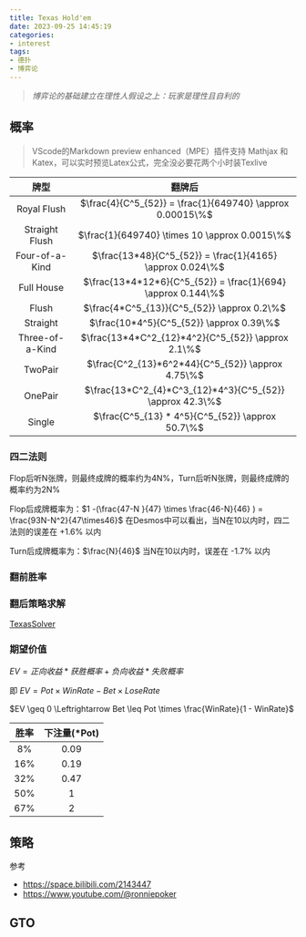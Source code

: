 ```yaml
---
title: Texas Hold'em
date: 2023-09-25 14:45:19
categories:
- interest
tags:
- 德扑
- 博弈论
---
```


> *博弈论的基础建立在理性人假设之上：玩家是理性且自利的*

<!--more-->

## 概率
> VScode的Markdown preview enhanced（MPE）插件支持 Mathjax 和 Katex，可以实时预览Latex公式，完全没必要花两个小时装Texlive

|      牌型       |                            翻牌后                            |
| :-------------: | :----------------------------------------------------------: |
|   Royal Flush   |  $\frac{4}{C^5_{52}} = \frac{1}{649740} \approx 0.00015\%$   |
| Straight Flush  |        $\frac{1}{649740} \times 10 \approx  0.0015\%$        |
| Four-of-a-Kind  |  $\frac{13*48}{C^5_{52}} = \frac{1}{4165} \approx 0.024\%$   |
|   Full House    | $\frac{13*4*12*6}{C^5_{52}} = \frac{1}{694} \approx 0.144\%$ |
|      Flush      |         $\frac{4*C^5_{13}}{C^5_{52}} \approx 0.2\%$          |
|    Straight     |           $\frac{10*4^5}{C^5_{52}} \approx 0.39\%$           |
| Three-of-a-Kind |      $\frac{13*4*C^2_{12}*4^2}{C^5_{52}} \approx 2.1\%$      |
|     TwoPair     |      $\frac{C^2_{13}*6^2*44}{C^5_{52}} \approx 4.75\%$       |
|     OnePair     |  $\frac{13*C^2_{4}*C^3_{12}*4^3}{C^5_{52}} \approx 42.3\%$   |
|     Single      |       $\frac{C^5_{13} * 4^5}{C^5_{52}} \approx 50.7\%$       |


### 四二法则
Flop后听N张牌，则最终成牌的概率约为4N%，Turn后听N张牌，则最终成牌的概率约为2N%

Flop后成牌概率为：$1 -(\frac{47-N }{47} \times \frac{46-N}{46} ) = \frac{93N-N^2}{47\times46}$
在Desmos中可以看出，当N在10以内时，四二法则的误差在 +1.6% 以内

Turn后成牌概率为：$\frac{N}{46}$
当N在10以内时，误差在 -1.7% 以内

### 翻前胜率


### 翻后策略求解
[TexasSolver](https://github.com/bupticybee/TexasSolver)

### 期望价值
$EV = 正向收益 * 获胜概率 + 负向收益 * 失败概率$

即 $EV = Pot \times WinRate - Bet \times LoseRate$

$EV \geq 0 \Leftrightarrow Bet \leq Pot \times \frac{WinRate}{1 - WinRate}$

| 胜率  | 下注量(*Pot) |
| :---: | :----------: |
|  8%   |     0.09     |
|  16%  |     0.19     |
|  32%  |     0.47     |
|  50%  |      1       |
|  67%  |      2       |



## 策略
参考
- https://space.bilibili.com/2143447
- https://www.youtube.com/@ronniepoker


## GTO

